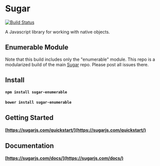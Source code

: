 # Sugar

[![Build Status](https://secure.travis-ci.org/andrewplummer/Sugar.png)](http://travis-ci.org/andrewplummer/Sugar)

A Javascript library for working with native objects.

## Enumerable Module

Note that this build includes only the "enumerable" module. This repo is a modularized build of the main [Sugar](https://github.com/andrewplummer/Sugar) repo. Please post all issues there.

## Install

#### `npm install sugar-enumerable`
#### `bower install sugar-enumerable`

## Getting Started

#### [https://sugarjs.com/quickstart/](https://sugarjs.com/quickstart/)

## Documentation

#### [https://sugarjs.com/docs/](https://sugarjs.com/docs/)